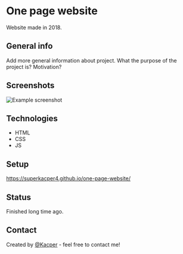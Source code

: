 # One page website
Website made in 2018.

## General info
Add more general information about project. What the purpose of the project is? Motivation?

## Screenshots
![Example screenshot](./img/screenshot.png)

## Technologies
* HTML
* CSS
* JS

## Setup
https://superkacper4.github.io/one-page-website/

## Status
Finished long time ago. 

## Contact
Created by [@Kacper](https://github.com/superkacper4) - feel free to contact me!
